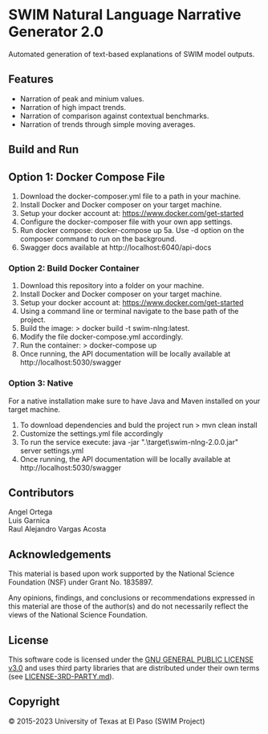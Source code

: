 # SWIM Natural Language Narrative Generator 2.0
Automated generation of text-based explanations of SWIM model outputs.

## Features
- Narration of peak and minium values.
- Narration of high impact trends.
- Narration of comparison against contextual benchmarks.
- Narration of trends through simple moving averages.

## Build and Run

## Option 1: Docker Compose File
1. Download the docker-composer.yml file to a path in your machine.
2. Install Docker and Docker composer on your target machine.
3. Setup your docker account at: https://www.docker.com/get-started
4. Configure the docker-composer file with your own app settings.
5. Run docker compose: docker-compose up
    5a. Use -d option on the composer command to run on the background.
6. Swagger docs available at http://localhost:6040/api-docs


### Option 2: Build Docker Container
1. Download this repository into a folder on your machine.
2. Install Docker and Docker composer on your target machine.
3. Setup your docker account at: https://www.docker.com/get-started
4. Using a command line or terminal navigate to the base path of the project.
5. Build the image: > docker build -t swim-nlng:latest.
6. Modify the file docker-compose.yml accordingly.
7. Run the container: > docker-compose up
8. Once running, the API documentation will be locally available at http://localhost:5030/swagger

### Option 3: Native
For a native installation make sure to have Java and Maven installed on your target machine.   

1. To download dependencies and buld the project run > mvn clean install
2. Customize the settings.yml file accordingly
3. To run the service execute: java -jar ".\target\swim-nlng-2.0.0.jar" server settings.yml
4. Once running, the API documentation will be locally available at http://localhost:5030/swagger

## Contributors
Angel Ortega   
Luis Garnica  
Raul Alejandro Vargas Acosta    

## Acknowledgements
This material is based upon work supported by the National Science Foundation (NSF) under Grant No. 1835897.   

Any opinions, findings, and conclusions or recommendations expressed in this material are those of the author(s) and do not necessarily reflect the views of the National Science Foundation.

## License
This software code is licensed under the [GNU GENERAL PUBLIC LICENSE v3.0](./LICENSE) and uses third party libraries that are distributed under their own terms (see [LICENSE-3RD-PARTY.md](./LICENSE-3RD-PARTY.md)).

## Copyright
© 2015-2023 University of Texas at El Paso (SWIM Project) 







